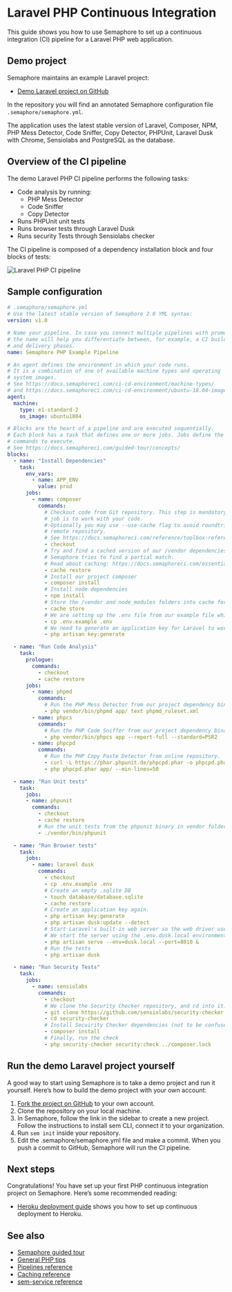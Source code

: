 # Laravel PHP Continuous Integration

This guide shows you how to use Semaphore to set up a continuous integration
(CI) pipeline for a Laravel PHP web application.

## Demo project

Semaphore maintains an example Laravel project:

- [Demo Laravel project on GitHub][demo-project]

In the repository you will find an annotated Semaphore configuration file
`.semaphore/semaphore.yml`.

The application uses the latest stable version of Laravel, Composer, NPM, PHP
Mess Detector, Code Sniffer, Copy Detector, PHPUnit, Laravel Dusk with
Chrome, Sensiolabs and PostgreSQL as the database.

## Overview of the CI pipeline

The demo Laravel PHP CI pipeline performs the following tasks:

- Code analysis by running:
  - PHP Mess Detector
  - Code Sniffer
  - Copy Detector
- Runs PHPUnit unit tests
- Runs browser tests through Laravel Dusk
- Runs security Tests through Sensiolabs checker

The CI pipeline is composed of a dependency installation block and four blocks
of tests:

![Laravel PHP CI pipeline](https://github.com/semaphoreci-demos/semaphore-demo-php-laravel/raw/master/public/ci-pipeline.png)

## Sample configuration

``` yaml
# .semaphore/semaphore.yml
# Use the latest stable version of Semaphore 2.0 YML syntax:
version: v1.0

# Name your pipeline. In case you connect multiple pipelines with promotions,
# the name will help you differentiate between, for example, a CI build phase
# and delivery phases.
name: Semaphore PHP Example Pipeline

# An agent defines the environment in which your code runs.
# It is a combination of one of available machine types and operating
# system images.
# See https://docs.semaphoreci.com/ci-cd-environment/machine-types/
# and https://docs.semaphoreci.com/ci-cd-environment/ubuntu-18.04-image/
agent:
  machine:
    type: e1-standard-2
    os_image: ubuntu1804

# Blocks are the heart of a pipeline and are executed sequentially.
# Each block has a task that defines one or more jobs. Jobs define the
# commands to execute.
# See https://docs.semaphoreci.com/guided-tour/concepts/
blocks:
  - name: "Install Dependencies"
    task:
      env_vars:
        - name: APP_ENV
          value: prod
      jobs:
        - name: composer
          commands:
            # Checkout code from Git repository. This step is mandatory if the
            # job is to work with your code.
            # Optionally you may use --use-cache flag to avoid roundtrip to
            # remote repository.
            # See https://docs.semaphoreci.com/reference/toolbox-reference/#checkout
            - checkout
            # Try and find a cached version of our /vendor dependencies folder.
            # Semaphore tries to find a partial match.
            # Read about caching: https://docs.semaphoreci.com/essentials/caching-dependencies-and-directories/
            - cache restore
            # Install our project composer
            - composer install
            # Install node dependencies
            - npm install
            # Store the /vendor and node_modules folders into cache for later use.
            - cache store
            # We are setting up the .env file from our example file which contains Semaphore DB data and proper app URL
            - cp .env.example .env
            # We need to generate an application key for Laravel to work.
            - php artisan key:generate

  - name: "Run Code Analysis"
    task:
      prologue:
        commands:
          - checkout
          - cache restore
      jobs:
        - name: phpmd
          commands:
            # Run the PHP Mess Detector from our project dependency binary
            - php vendor/bin/phpmd app/ text phpmd_ruleset.xml
        - name: phpcs
          commands:
            # Run the PHP Code Sniffer from our project dependency binary
            - php vendor/bin/phpcs app --report-full --standard=PSR2
        - name: phpcpd
          commands:
            # Run the PHP Copy Paste Detector from online repository.
            - curl -L https://phar.phpunit.de/phpcpd.phar -o phpcpd.phar
            - php phpcpd.phar app/ --min-lines=50

  - name: "Run Unit tests"
    task:
      jobs:
      - name: phpunit
        commands:
          - checkout
          - cache restore
          # Run the unit tests from the phpunit binary in vendor folder
          - ./vendor/bin/phpunit

  - name: "Run Browser tests"
    task:
      jobs:
        - name: laravel dusk
          commands:
            - checkout
            - cp .env.example .env
            # Create an empty .sqlite DB
            - touch database/database.sqlite
            - cache restore
            # Create an application key again.
            - php artisan key:generate
            - php artisan dusk:update --detect
            # Start Laravel's built-in web server so the web driver used by Dusk can connect.
            # We start the server using the .env.dusk.local environment file that uses SQLITE.
            - php artisan serve --env=dusk.local --port=8010 &
            # Run the tests
            - php artisan dusk

  - name: "Run Security Tests"
    task:
      jobs:
        - name: sensiolabs
          commands:
            - checkout
            # We clone the Security Checker repository, and cd into it.
            - git clone https://github.com/sensiolabs/security-checker.git
            - cd security-checker
            # Install Secuirity Checker dependencies (not to be confused by our project dependencies)
            - composer install
            # Finally, run the check
            - php security-checker security:check ../composer.lock

```

## Run the demo Laravel project yourself

A good way to start using Semaphore is to take a demo project and run it
yourself. Here’s how to build the demo project with your own account:

1. [Fork the project on GitHub][demo-project] to your own account.
2. Clone the repository on your local machine.
3. In Semaphore, follow the link in the sidebar to create a new project.
   Follow the instructions to install sem CLI, connect it to your
   organization.
4. Run `sem init` inside your repository.
5. Edit the .semaphore/semaphore.yml file and make a commit. When you push a
   commit to GitHub, Semaphore will run the CI pipeline.

## Next steps

Congratulations! You have set up your first PHP continuous integration
project on Semaphore. Here’s some recommended reading:

- [Heroku deployment guide][heroku-guide] shows you how to set up continuous
deployment to Heroku.

## See also

- [Semaphore guided tour][guided-tour]
- [General PHP tips][php-guide]
- [Pipelines reference][pipelines-ref]
- [Caching reference][cache-ref]
- [sem-service reference][sem-service]

[demo-project]: https://github.com/semaphoreci-demos/semaphore-demo-php-laravel
[php-guide]: https://docs.semaphoreci.com/programming-languages/php/
[guided-tour]: https://docs.semaphoreci.com/guided-tour/getting-started/
[pipelines-ref]: https://docs.semaphoreci.com/reference/pipeline-yaml-reference/
[cache-ref]: https://docs.semaphoreci.com/reference/toolbox-reference/#cache
[sem-service]: https://docs.semaphoreci.com/ci-cd-environment/sem-service-managing-databases-and-services-on-linux/
[heroku-guide]: https://docs.semaphoreci.com/examples/heroku-deployment/
